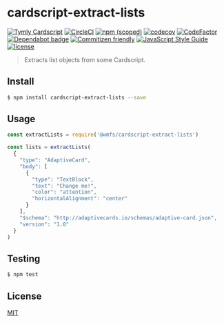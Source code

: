 # cardscript-extract-lists

[![Tymly Cardscript](https://img.shields.io/badge/tymly-cardscript-blue.svg)](https://tymly.io/)
[![CircleCI](https://circleci.com/gh/wmfs/cardscript-extract-lists.svg?style=svg)](https://circleci.com/gh/wmfs/cardscript-extract-lists)
[![npm (scoped)](https://img.shields.io/npm/v/@wmfs/cardscript-extract-lists.svg)](https://www.npmjs.com/package/@wmfs/cardscript-extract-lists) 
[![codecov](https://codecov.io/gh/wmfs/cardscript-extract-lists/branch/master/graph/badge.svg)](https://codecov.io/gh/wmfs/cardscript-extract-lists) 
[![CodeFactor](https://www.codefactor.io/repository/github/wmfs/cardscript-extract-lists/badge)](https://www.codefactor.io/repository/github/wmfs/cardscript-extract-lists) 
[![Dependabot badge](https://img.shields.io/badge/Dependabot-active-brightgreen.svg)](https://dependabot.com/) 
[![Commitizen friendly](https://img.shields.io/badge/commitizen-friendly-brightgreen.svg)](http://commitizen.github.io/cz-cli/) 
[![JavaScript Style Guide](https://img.shields.io/badge/code_style-standard-brightgreen.svg)](https://standardjs.com) 
[![license](https://img.shields.io/github/license/mashape/apistatus.svg)](https://github.com/wmfs/tymly/blob/master/packages/concrete-paths/LICENSE)

> Extracts list objects from some Cardscript.

## <a name="install"></a>Install
```bash
$ npm install cardscript-extract-lists --save
```

## <a name="usage"></a>Usage

```javascript
const extractLists = require('@wmfs/cardscript-extract-lists')

const lists = extractLists(
  {
    "type": "AdaptiveCard",
    "body": [
      {
        "type": "TextBlock",
        "text": "Change me!",
        "color": "attention",
        "horizontalAlignment": "center"
      }
    ],
    "$schema": "http://adaptivecards.io/schemas/adaptive-card.json",
    "version": "1.0"
  }
)

```

## <a name="test"></a>Testing

```bash
$ npm test
```

## <a name="license"></a>License
[MIT](https://github.com/wmfs/cardscript/blob/master/LICENSE)
